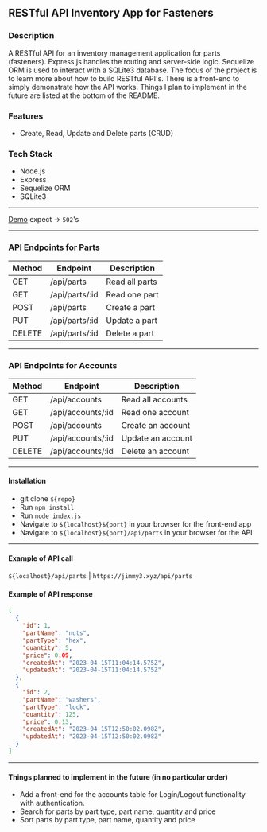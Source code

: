 ## RESTful API Inventory App for Fasteners

### Description

A RESTful API for an inventory management application for parts (fasteners). Express.js handles the routing and server-side logic. Sequelize ORM is used to interact with a SQLite3 database. 
The focus of the project is to learn more about how to build RESTful API's. There is a front-end to simply demonstrate how the API works. Things I plan to implement in 
the future are listed at the bottom of the README.


### Features

-   Create, Read, Update and Delete parts (CRUD)

### Tech Stack

-   Node.js
-   Express
-   Sequelize ORM
-   SQLite3

---

[Demo](https://jimmy3.xyz) expect → `502`'s

---

### API Endpoints for Parts

| Method | Endpoint       | Description    |
| ------ | -------------- | -------------- |
| GET    | /api/parts     | Read all parts |
| GET    | /api/parts/:id | Read one part  |
| POST   | /api/parts     | Create a part  |
| PUT    | /api/parts/:id | Update a part  |
| DELETE | /api/parts/:id | Delete a part  |

---

### API Endpoints for Accounts

| Method | Endpoint          | Description       |
| ------ | ----------------- | ----------------- |
| GET    | /api/accounts     | Read all accounts |
| GET    | /api/accounts/:id | Read one account  |
| POST   | /api/accounts     | Create an account |
| PUT    | /api/accounts/:id | Update an account |
| DELETE | /api/accounts/:id | Delete an account |

---

#### Installation

-   git clone `${repo}`
-   Run `npm install`
-   Run `node index.js`
-   Navigate to `${localhost}${port}` in your browser for the front-end app
-   Navigate to `${localhost}${port}/api/parts` in your browser for the API

---

#### Example of API call

`${localhost}/api/parts` | `https://jimmy3.xyz/api/parts`

#### Example of API response

```json
[
  {
    "id": 1,
    "partName": "nuts",
    "partType": "hex",
    "quantity": 5,
    "price": 0.09,
    "createdAt": "2023-04-15T11:04:14.575Z",
    "updatedAt": "2023-04-15T11:04:14.575Z"
  },
  {
    "id": 2,
    "partName": "washers",
    "partType": "lock",
    "quantity": 125,
    "price": 0.13,
    "createdAt": "2023-04-15T12:50:02.098Z",
    "updatedAt": "2023-04-15T12:50:02.098Z"
  }
]
```

---

#### Things planned to implement in the future (in no particular order)
-   Add a front-end for the accounts table for Login/Logout functionality with authentication.
-   Search for parts by part type, part name, quantity and price
-   Sort parts by part type, part name, quantity and price
